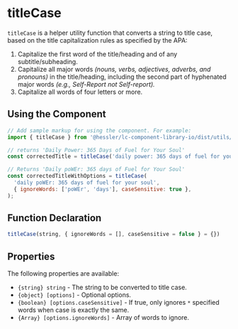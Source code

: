 # titleCase

`titleCase` is a helper utility function that converts a string to title case, based on the title capitalization rules as specified by the APA:

1. Capitalize the first word of the title/heading and of any subtitle/subheading.
2. Capitalize all major words _(nouns, verbs, adjectives, adverbs, and pronouns)_ in the title/heading, including the second part of hyphenated major words _(e.g., Self-Report not Self-report)._
3. Capitalize all words of four letters or more.

## Using the Component

```jsx
// Add sample markup for using the component. For example:
import { titleCase } from '@hessler/lc-component-library-io/dist/utils/helpers';

// returns 'Daily Power: 365 Days of Fuel for Your Soul'
const correctedTitle = titleCase('daily power: 365 days of fuel for your soul');

// Returns 'Daily poWEr: 365 days of Fuel for Your Soul'
const correctedTitleWithOptions = titleCase(
  'daily poWEr: 365 days of fuel for your soul',
  { ignoreWords: ['poWEr', 'days'], caseSensitive: true },
);
```

## Function Declaration

```js
titleCase(string, { ignoreWords = [], caseSensitive = false } = {})
```

## Properties

The following properties are available:

- `{string} string` - The string to be converted to title case.
- `{object} [options]` - Optional options.
- `{boolean} [options.caseSensitive]` - If true, only ignores `*` specified words when case is exactly the same.
- `{Array} [options.ignoreWords]` - Array of words to ignore.
